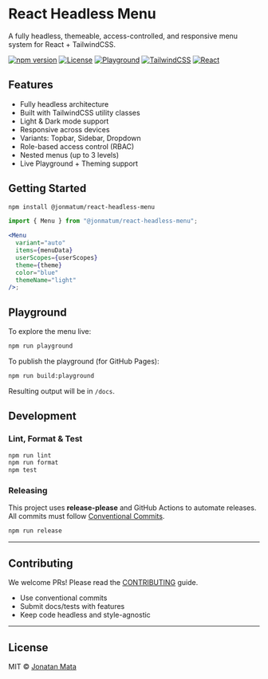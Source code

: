 # React Headless Menu

A fully headless, themeable, access-controlled, and responsive menu system for React + TailwindCSS.

[![npm version](https://img.shields.io/npm/v/react-headless-menu?style=flat-square)](https://www.npmjs.com/package/@jonmatum/react-headless-menu)
[![License](https://img.shields.io/github/license/jonmatum/react-headless-menu?style=flat-square)](./LICENSE)
[![Playground](https://img.shields.io/badge/Playground-Live-informational?style=flat-square)](https://jonmatum.github.io/react-headless-menu/)
[![TailwindCSS](https://img.shields.io/badge/TailwindCSS-Ready-38bdf8?style=flat-square&logo=tailwindcss)](https://tailwindcss.com)
[![React](https://img.shields.io/badge/React-18+-blue?style=flat-square&logo=react)](https://reactjs.org)

## Features

- Fully headless architecture
- Built with TailwindCSS utility classes
- Light & Dark mode support
- Responsive across devices
- Variants: Topbar, Sidebar, Dropdown
- Role-based access control (RBAC)
- Nested menus (up to 3 levels)
- Live Playground + Theming support

## Getting Started

```bash
npm install @jonmatum/react-headless-menu
```

```jsx
import { Menu } from "@jonmatum/react-headless-menu";

<Menu
  variant="auto"
  items={menuData}
  userScopes={userScopes}
  theme={theme}
  color="blue"
  themeName="light"
/>;
```

## Playground

To explore the menu live:

```bash
npm run playground
```

To publish the playground (for GitHub Pages):

```bash
npm run build:playground
```

Resulting output will be in `/docs`.

## Development

### Lint, Format & Test

```bash
npm run lint
npm run format
npm test
```

### Releasing

This project uses **release-please** and GitHub Actions to automate releases. All commits must follow [Conventional Commits](https://www.conventionalcommits.org/).

```bash
npm run release
```

---

## Contributing

We welcome PRs! Please read the [CONTRIBUTING](./CONTRIBUTING) guide.

- Use conventional commits
- Submit docs/tests with features
- Keep code headless and style-agnostic

---

## License

MIT © [Jonatan Mata](https://github.com/jonmatum)
